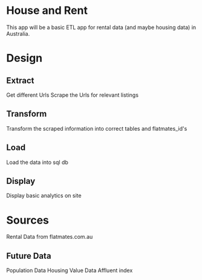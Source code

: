 # House and Rent

This app will be a basic ETL app for rental data (and maybe housing data) in Australia. 


# Design

## Extract
Get different Urls
Scrape the Urls for relevant listings

## Transform
Transform the scraped information into correct tables and flatmates_id's

## Load
Load the data into sql db

## Display
Display basic analytics on site


# Sources

Rental Data from flatmates.com.au

## Future Data

Population Data
Housing Value Data
Affluent index 